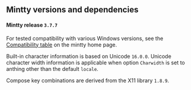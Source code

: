 ## Mintty versions and dependencies ##

#### Mintty release `3.7.7`

For tested compatibility with various Windows versions, see the 
[Compatibility table](http://mintty.github.io/#compatibility) on the 
mintty home page.

Built-in character information is based on Unicode `16.0.0`.
Unicode character width information is applicable when option 
`Charwidth` is set to anthing other than the default `locale`.

Compose key combinations are derived from the X11 library `1.8.9`.

